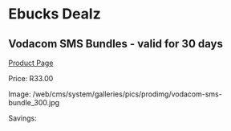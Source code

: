 
# Ebucks Dealz
## Vodacom SMS Bundles - valid for 30 days
[Product Page](https://www.ebucks.com/web/shop/productSelected.do?prodId=289806442&catId=300)

Price: R33.00

Image: /web/cms/system/galleries/pics/prodimg/vodacom-sms-bundle_300.jpg

Savings: 


	